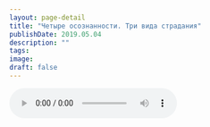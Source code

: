```yaml
---
layout: page-detail
title: "Четыре осознанности. Три вида страдания"
publishDate: 2019.05.04
description: ""
tags:
image:
draft: false
---
```


<audio title="2019.05.04 - Четыре осознанности. Три вида страдания.mp3" src="https://filer-api.advayta.org/v1.0/public/files/73440" controls=""></audio>

  
